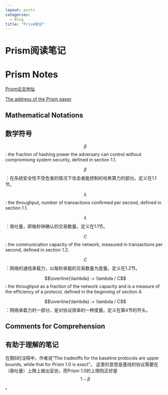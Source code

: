 ```yaml
---
layout: posts
categories:
  - Blog
title: "Prism笔记"
---
```


# Prism阅读笔记

# Prism Notes

[Prism论文地址](https://dtr.org/wp-content/uploads/2019/01/2018-11-8-Deconstructing-Blockchain-Approach-Physical-Limits.pdf)

[The address of the Prism paper](https://dtr.org/wp-content/uploads/2019/01/2018-11-8-Deconstructing-Blockchain-Approach-Physical-Limits.pdf)

## Mathematical Notations

## 数学符号

$$\beta$$: the fraction of hashing power the adversary can control without compromising system security, defined in section 1.1.

$$\beta$$：在系统安全性不受危害的情况下攻击者能控制的哈希算力的部分。定义在1.1节。

$$\lambda$$: the throughput, number of transactions confirmed per second, defined in section 1.1.

$$\lambda$$：吞吐量，即每秒钟确认的交易数量。定义在1.1节。

$$C$$: the communication capacity of the network, measured in transactions per second, defined in section 1.2.

$$C$$：网络的通信承载力，以每秒承载的交易数量为度量。定义在1.2节。

$$\overline{\lambda} := \lambda / C$$: the throughput as a fraction of the network capacity and is a measure of the efficiency of a protocol, defined in the beginning of section 4.

$$\overline{\lambda} := \lambda / C$$：网络承载力的一部分，是对协议效率的一种度量。定义在第4节的开头。

## Comments for Comprehension

## 有助于理解的笔记

在图6的注释中，作者说“The tradeoffs for the baseline protocols are upper bounds, while that for Prism 1.0 is exact”。
这里的意思是基线的协议需要在（吞吐量）上限上做出妥协，而Prism 1.0的上限则正好是$$1 - \beta$$。
